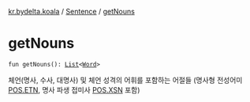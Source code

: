 [kr.bydelta.koala](../index.md) / [Sentence](index.md) / [getNouns](./get-nouns.md)

# getNouns

`fun getNouns(): `[`List`](https://kotlinlang.org/api/latest/jvm/stdlib/kotlin.collections/-list/index.html)`<`[`Word`](../-word/index.md)`>`

체언(명사, 수사, 대명사) 및 체언 성격의 어휘를 포함하는 어절들 (명사형 전성어미 [POS.ETN](../-p-o-s/-e-t-n.md), 명사 파생 접미사 [POS.XSN](../-p-o-s/-x-s-n.md) 포함)

